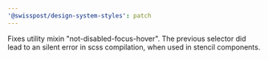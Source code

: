 ```yaml
---
'@swisspost/design-system-styles': patch
---
```


Fixes utility mixin "not-disabled-focus-hover".
The previous selector did lead to an silent error in scss compilation, when used in stencil components.
